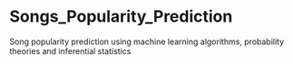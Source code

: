 # Songs_Popularity_Prediction
Song popularity prediction using machine learning algorithms, probability theories and inferential statistics
